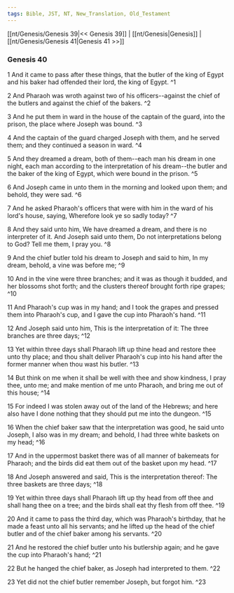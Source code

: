 ```yaml
---
tags: Bible, JST, NT, New_Translation, Old_Testament
---
```


[[nt/Genesis/Genesis 39|<< Genesis 39]] | [[nt/Genesis|Genesis]] | [[nt/Genesis/Genesis 41|Genesis 41 >>]]

### Genesis 40

1 And it came to pass after these things, that the butler of the king of Egypt and his baker had offended their lord, the king of Egypt.  ^1

2 And Pharaoh was wroth against two of his officers\--against the chief of the butlers and against the chief of the bakers.  ^2

3 And he put them in ward in the house of the captain of the guard, into the prison, the place where Joseph was bound.  ^3

4 And the captain of the guard charged Joseph with them, and he served them; and they continued a season in ward.  ^4

5 And they dreamed a dream, both of them\--each man his dream in one night, each man according to the interpretation of his dream\--the butler and the baker of the king of Egypt, which were bound in the prison.  ^5

6 And Joseph came in unto them in the morning and looked upon them; and behold, they were sad.  ^6

7 And he asked Pharaoh\'s officers that were with him in the ward of his lord\'s house, saying, Wherefore look ye so sadly today?  ^7

8 And they said unto him, We have dreamed a dream, and there is no interpreter of it. And Joseph said unto them, Do not interpretations belong to God? Tell me them, I pray you.  ^8

9 And the chief butler told his dream to Joseph and said to him, In my dream, behold, a vine was before me;  ^9

10 And in the vine were three branches; and it was as though it budded, and her blossoms shot forth; and the clusters thereof brought forth ripe grapes;  ^10

11 And Pharaoh\'s cup was in my hand; and I took the grapes and pressed them into Pharaoh\'s cup, and I gave the cup into Pharaoh\'s hand.  ^11

12 And Joseph said unto him, This is the interpretation of it: The three branches are three days;  ^12

13 Yet within three days shall Pharaoh lift up thine head and restore thee unto thy place; and thou shalt deliver Pharaoh\'s cup into his hand after the former manner when thou wast his butler.  ^13

14 But think on me when it shall be well with thee and show kindness, I pray thee, unto me; and make mention of me unto Pharaoh, and bring me out of this house;  ^14

15 For indeed I was stolen away out of the land of the Hebrews; and here also have I done nothing that they should put me into the dungeon.  ^15

16 When the chief baker saw that the interpretation was good, he said unto Joseph, I also was in my dream; and behold, I had three white baskets on my head;  ^16

17 And in the uppermost basket there was of all manner of bakemeats for Pharaoh; and the birds did eat them out of the basket upon my head.  ^17

18 And Joseph answered and said, This is the interpretation thereof: The three baskets are three days;  ^18

19 Yet within three days shall Pharaoh lift up thy head from off thee and shall hang thee on a tree; and the birds shall eat thy flesh from off thee.  ^19

20 And it came to pass the third day, which was Pharaoh\'s birthday, that he made a feast unto all his servants; and he lifted up the head of the chief butler and of the chief baker among his servants.  ^20

21 And he restored the chief butler unto his butlership again; and he gave the cup into Pharaoh\'s hand;  ^21

22 But he hanged the chief baker, as Joseph had interpreted to them.  ^22

23 Yet did not the chief butler remember Joseph, but forgot him.  ^23

 
